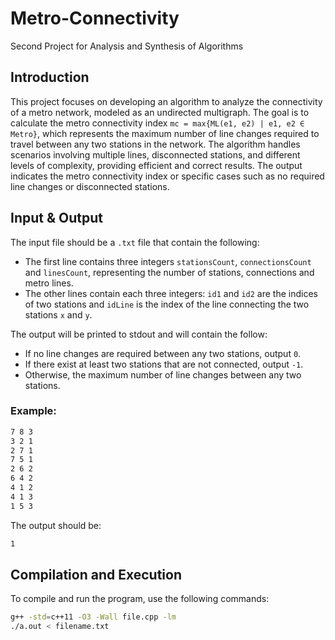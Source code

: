 # Metro-Connectivity
Second Project for Analysis and Synthesis of Algorithms

## Introduction
This project focuses on developing an algorithm to analyze the connectivity of a metro network, modeled as an undirected multigraph. The goal is to calculate the metro connectivity index `mc = max{ML(e1, e2) | e1, e2 ∈ Metro}`, which represents the maximum number of line changes required to travel between any two stations in the network. The algorithm handles scenarios involving multiple lines, disconnected stations, and different levels of complexity, providing efficient and correct results. The output indicates the metro connectivity index or specific cases such as no required line changes or disconnected stations.

## Input & Output
The input file should be a `.txt` file that contain the following:

- The first line contains three integers `stationsCount`, `connectionsCount` and `linesCount`, representing the number of stations, connections and metro lines.
- The other lines contain each three integers: `id1` and `id2` are the indices of two stations and `idLine` is the index of the line connecting the two stations `x` and `y`.
  
The output will be printed to stdout and will contain the follow:

- If no line changes are required between any two stations, output `0`.
- If there exist at least two stations that are not connected, output `-1`.
- Otherwise, the maximum number of line changes between any two stations.

### Example:
```bash
7 8 3
3 2 1
2 7 1
7 5 1
2 6 2
6 4 2
4 1 2
4 1 3
1 5 3
```
The output should be:
```bash
1
```
## Compilation and Execution

To compile and run the program, use the following commands:
```bash
g++ -std=c++11 -O3 -Wall file.cpp -lm
./a.out < filename.txt
```

